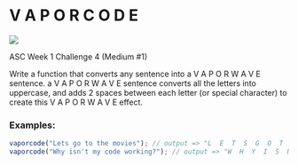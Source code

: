 # V A P O R C O D E

![](https://img.shields.io/badge/Difficulty-7kyu-9cf?logo=codewars)

ASC Week 1 Challenge 4 (Medium #1)

Write a function that converts any sentence into a V A P O R W A V E sentence. a V A P O R W A V E sentence converts all the letters into uppercase, and adds 2 spaces between each letter (or special character) to create this V A P O R W A V E effect.

### Examples:

```js
vaporcode("Lets go to the movies"); // output => "L  E  T  S  G  O  T  O  T  H  E  M  O  V I  E  S"
vaporcode("Why isn't my code working?"); // output => "W  H  Y  I  S  N  '  T  M  Y  C  O D  E  W  O  R  K  I  N  G  ?"
```
